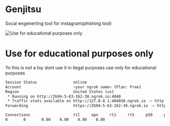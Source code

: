 # Genjitsu
Socal engenerting tool for instagram(phishing tool)

![Use for educational purposes only](https://64.media.tumblr.com/7bc0f78dfec41ffda995a9bae1f7c7ba/tumblr_osszmdNpUL1vz54q7o2_540.gifv)

# Use for educational purposes only
Yo this is not a toy dont use it in ilegal purposes use only for educational purposes

```bash
Session Status                online
Account                       <your ngrok name> (Plan: Free)
Region                        United States (us)
 * Running on http://2b94-5-63-162-38.ngrok.io:4040
 * Traffic stats available on http://127.0.0.1:404038.ngrok.io -> http://localhost:5000
Forwarding                    https://2b94-5-63-162-38.ngrok.io -> http://localhost:5000

Connections                   ttl     opn     rt1     rt5     p50     p90                                                                                                                               
0       0       0.00    0.00    0.00    0.00
```
